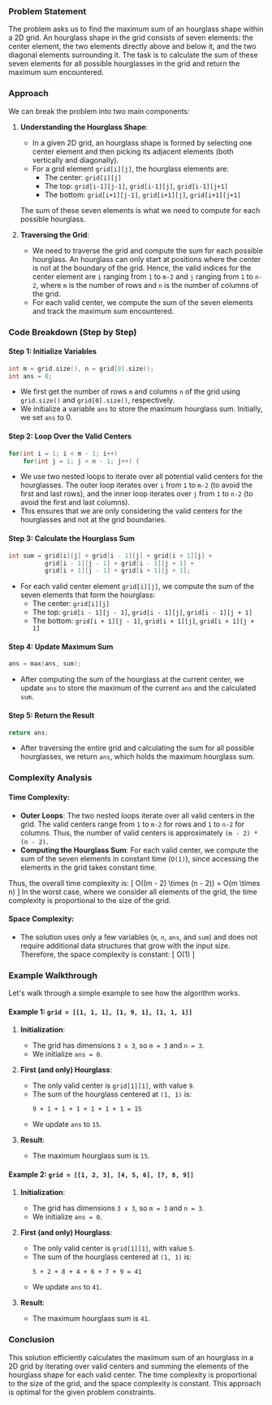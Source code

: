 ### Problem Statement

The problem asks us to find the maximum sum of an hourglass shape within a 2D grid. An hourglass shape in the grid consists of seven elements: the center element, the two elements directly above and below it, and the two diagonal elements surrounding it. The task is to calculate the sum of these seven elements for all possible hourglasses in the grid and return the maximum sum encountered.

### Approach

We can break the problem into two main components: 

1. **Understanding the Hourglass Shape**:
   - In a given 2D grid, an hourglass shape is formed by selecting one center element and then picking its adjacent elements (both vertically and diagonally). 
   - For a grid element `grid[i][j]`, the hourglass elements are:
     - The center: `grid[i][j]`
     - The top: `grid[i-1][j-1]`, `grid[i-1][j]`, `grid[i-1][j+1]`
     - The bottom: `grid[i+1][j-1]`, `grid[i+1][j]`, `grid[i+1][j+1]`
   
   The sum of these seven elements is what we need to compute for each possible hourglass.

2. **Traversing the Grid**:
   - We need to traverse the grid and compute the sum for each possible hourglass. An hourglass can only start at positions where the center is not at the boundary of the grid. Hence, the valid indices for the center element are `i` ranging from `1` to `m-2` and `j` ranging from `1` to `n-2`, where `m` is the number of rows and `n` is the number of columns of the grid.
   - For each valid center, we compute the sum of the seven elements and track the maximum sum encountered.

### Code Breakdown (Step by Step)

#### Step 1: Initialize Variables

```cpp
int m = grid.size(), n = grid[0].size();
int ans = 0;
```

- We first get the number of rows `m` and columns `n` of the grid using `grid.size()` and `grid[0].size()`, respectively.
- We initialize a variable `ans` to store the maximum hourglass sum. Initially, we set `ans` to 0.

#### Step 2: Loop Over the Valid Centers

```cpp
for(int i = 1; i < m - 1; i++) 
    for(int j = 1; j < n - 1; j++) {
```

- We use two nested loops to iterate over all potential valid centers for the hourglasses. The outer loop iterates over `i` from `1` to `m-2` (to avoid the first and last rows), and the inner loop iterates over `j` from `1` to `n-2` (to avoid the first and last columns). 
- This ensures that we are only considering the valid centers for the hourglasses and not at the grid boundaries.

#### Step 3: Calculate the Hourglass Sum

```cpp
int sum = grid[i][j] + grid[i - 1][j] + grid[i + 1][j] +
          grid[i - 1][j - 1] + grid[i - 1][j + 1] +
          grid[i + 1][j - 1] + grid[i + 1][j + 1];
```

- For each valid center element `grid[i][j]`, we compute the sum of the seven elements that form the hourglass:
  - The center: `grid[i][j]`
  - The top: `grid[i - 1][j - 1]`, `grid[i - 1][j]`, `grid[i - 1][j + 1]`
  - The bottom: `grid[i + 1][j - 1]`, `grid[i + 1][j]`, `grid[i + 1][j + 1]`

#### Step 4: Update Maximum Sum

```cpp
ans = max(ans, sum);
```

- After computing the sum of the hourglass at the current center, we update `ans` to store the maximum of the current `ans` and the calculated `sum`.

#### Step 5: Return the Result

```cpp
return ans;
```

- After traversing the entire grid and calculating the sum for all possible hourglasses, we return `ans`, which holds the maximum hourglass sum.

### Complexity Analysis

#### Time Complexity:

- **Outer Loops**: The two nested loops iterate over all valid centers in the grid. The valid centers range from `1` to `m-2` for rows and `1` to `n-2` for columns. Thus, the number of valid centers is approximately `(m - 2) * (n - 2)`. 
- **Computing the Hourglass Sum**: For each valid center, we compute the sum of the seven elements in constant time (`O(1)`), since accessing the elements in the grid takes constant time.

Thus, the overall time complexity is:
\[
O((m - 2) \times (n - 2)) = O(m \times n)
\]
In the worst case, where we consider all elements of the grid, the time complexity is proportional to the size of the grid.

#### Space Complexity:

- The solution uses only a few variables (`m`, `n`, `ans`, and `sum`) and does not require additional data structures that grow with the input size. Therefore, the space complexity is constant:
\[
O(1)
\]

### Example Walkthrough

Let's walk through a simple example to see how the algorithm works.

#### Example 1: `grid = [[1, 1, 1], [1, 9, 1], [1, 1, 1]]`

1. **Initialization**:
   - The grid has dimensions `3 x 3`, so `m = 3` and `n = 3`.
   - We initialize `ans = 0`.

2. **First (and only) Hourglass**:
   - The only valid center is `grid[1][1]`, with value `9`.
   - The sum of the hourglass centered at `(1, 1)` is:
     ```
     9 + 1 + 1 + 1 + 1 + 1 + 1 = 15
     ```
   - We update `ans` to `15`.

3. **Result**:
   - The maximum hourglass sum is `15`.

#### Example 2: `grid = [[1, 2, 3], [4, 5, 6], [7, 8, 9]]`

1. **Initialization**:
   - The grid has dimensions `3 x 3`, so `m = 3` and `n = 3`.
   - We initialize `ans = 0`.

2. **First (and only) Hourglass**:
   - The only valid center is `grid[1][1]`, with value `5`.
   - The sum of the hourglass centered at `(1, 1)` is:
     ```
     5 + 2 + 8 + 4 + 6 + 7 + 9 = 41
     ```
   - We update `ans` to `41`.

3. **Result**:
   - The maximum hourglass sum is `41`.

### Conclusion

This solution efficiently calculates the maximum sum of an hourglass in a 2D grid by iterating over valid centers and summing the elements of the hourglass shape for each valid center. The time complexity is proportional to the size of the grid, and the space complexity is constant. This approach is optimal for the given problem constraints.